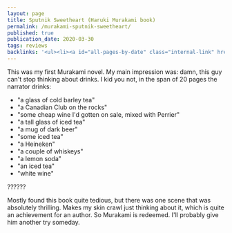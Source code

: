 ```yaml
---
layout: page
title: Sputnik Sweetheart (Haruki Murakami book)
permalink: /murakami-sputnik-sweetheart/
published: true
publication_date: 2020-03-30
tags: reviews
backlinks: '<ul><li><a id="all-pages-by-date" class="internal-link" href="/all-pages-by-date/">All pages by date</a></li><li><a id="books-published-in-1990s" class="internal-link" href="/books-published-in-1990s/">Books I&#39;ve read that were published in 1990s</a></li><li><a id="books-read-in-2020" class="internal-link" href="/books-read-in-2020/">Books I read in 2020</a></li><li><a id="books-tagged-fiction" class="internal-link" href="/books-tagged-fiction/">Books tagged &#39;fiction&#39;</a></li><li><a id="books-tagged-literary-fiction" class="internal-link" href="/books-tagged-literary-fiction/">Books tagged &#39;literary-fiction&#39;</a></li><li><a id="reviews" class="internal-link" href="/reviews/">Reviews</a></li></ul>'
---
```


This was my first Murakami novel. My main impression was: damn, this guy can't stop thinking about drinks. I kid you not, in the span of 20 pages the narrator drinks:

- "a glass of cold barley tea"
- "a Canadian Club on the rocks"
- "some cheap wine I'd gotten on sale, mixed with Perrier"
- "a tall glass of iced tea"
- "a mug of dark beer"
- "some iced tea"
- "a Heineken"
- "a couple of whiskeys"
- "a lemon soda"
- "an iced tea"
- "white wine"

??????

Mostly found this book quite tedious, but there was one scene that was absolutely thrilling. Makes my skin crawl just thinking about it, which is quite an achievement for an author. So Murakami is redeemed. I'll probably give him another try someday.